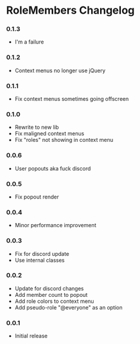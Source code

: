 # RoleMembers Changelog

### 0.1.3

 - I'm a failure

### 0.1.2

 - Context menus no longer use jQuery

### 0.1.1

 - Fix context menus sometimes going offscreen

### 0.1.0

 - Rewrite to new lib
 - Fix maligned context menus
 - Fix "roles" not showing in context menu

### 0.0.6

 - User popouts aka fuck discord

### 0.0.5

 - Fix popout render

### 0.0.4

 - Minor performance improvement

### 0.0.3

 - Fix for discord update
 - Use internal classes

### 0.0.2

 - Update for discord changes
 - Add member count to popout
 - Add role colors to context menu
 - Add pseudo-role "@everyone" as an option

### 0.0.1

 - Initial release